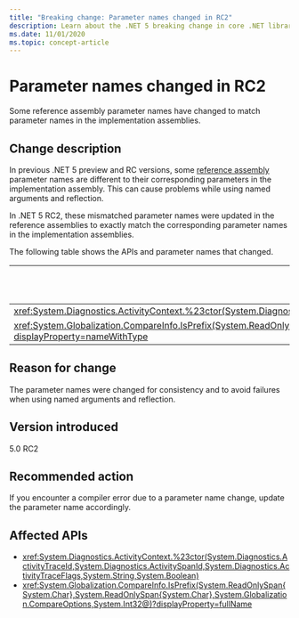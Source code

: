 ```yaml
---
title: "Breaking change: Parameter names changed in RC2"
description: Learn about the .NET 5 breaking change in core .NET libraries where some reference assembly parameter names have changed from preview and release-candidate versions of .NET 5.0.
ms.date: 11/01/2020
ms.topic: concept-article
---
```

# Parameter names changed in RC2

Some reference assembly parameter names have changed to match parameter names in the implementation assemblies.

## Change description

In previous .NET 5 preview and RC versions, some [reference assembly](../../../../standard/assembly/reference-assemblies.md) parameter names are different to their corresponding parameters in the implementation assembly. This can cause problems while using named arguments and reflection.

In .NET 5 RC2, these mismatched parameter names were updated in the reference assemblies to exactly match the corresponding parameter names in the implementation assemblies.

The following table shows the APIs and parameter names that changed.

| API | Old parameter name | New parameter name |
| - | - | - |
| <xref:System.Diagnostics.ActivityContext.%23ctor(System.Diagnostics.ActivityTraceId,System.Diagnostics.ActivitySpanId,System.Diagnostics.ActivityTraceFlags,System.String,System.Boolean)> | `traceOptions` | `traceFlags` |
| <xref:System.Globalization.CompareInfo.IsPrefix(System.ReadOnlySpan{System.Char},System.ReadOnlySpan{System.Char},System.Globalization.CompareOptions,System.Int32@)?displayProperty=nameWithType> | `suffix` | `prefix` |

## Reason for change

The parameter names were changed for consistency and to avoid failures when using named arguments and reflection.

## Version introduced

5.0 RC2

## Recommended action

If you encounter a compiler error due to a parameter name change, update the parameter name accordingly.

## Affected APIs

- <xref:System.Diagnostics.ActivityContext.%23ctor(System.Diagnostics.ActivityTraceId,System.Diagnostics.ActivitySpanId,System.Diagnostics.ActivityTraceFlags,System.String,System.Boolean)>
- <xref:System.Globalization.CompareInfo.IsPrefix(System.ReadOnlySpan{System.Char},System.ReadOnlySpan{System.Char},System.Globalization.CompareOptions,System.Int32@)?displayProperty=fullName>

<!--

#### Category

Core .NET libraries

### Affected APIs

- `M:System.Diagnostics.ActivityContext.#ctor(System.Diagnostics.ActivityTraceId,System.Diagnostics.ActivitySpanId,System.Diagnostics.ActivityTraceFlags,System.String,System.Boolean)`
- `M:System.Globalization.CompareInfo.IsPrefix(System.ReadOnlySpan{System.Char},System.ReadOnlySpan{System.Char},System.Globalization.CompareOptions,System.Int32@)`

-->
